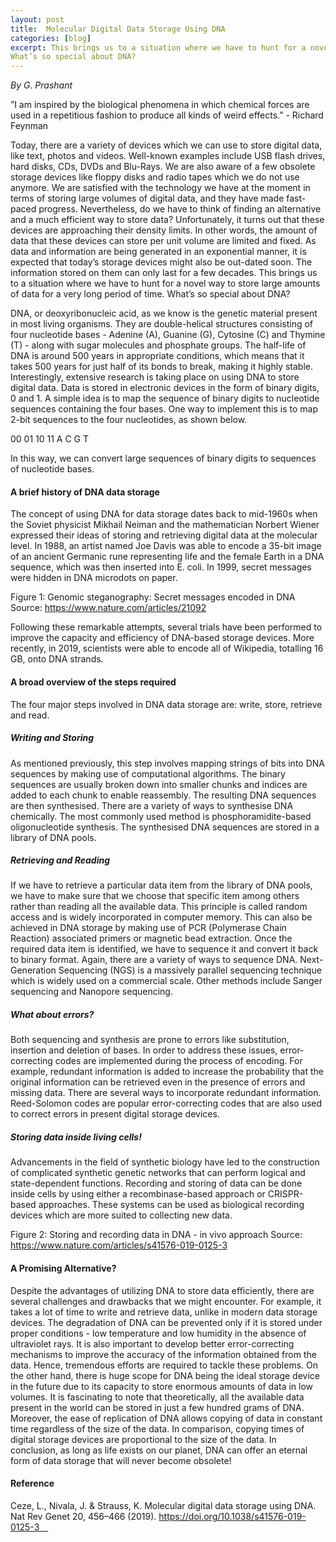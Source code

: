 ```yaml
---
layout: post
title:  Molecular Digital Data Storage Using DNA
categories: [blog]
excerpt: This brings us to a situation where we have to hunt for a novel way to store large amounts of data for a very long period of time. 
What’s so special about DNA? 
---
```

<i> By G. Prashant </i>

”I am inspired by the biological phenomena in which chemical forces are used in a repetitious fashion to produce all kinds of weird effects.” - Richard Feynman

Today, there are a variety of devices which we can use to store digital data, like text, photos and videos. Well-known examples include USB flash drives, hard disks, CDs, DVDs and Blu-Rays. We are also aware of a few obsolete storage devices like floppy disks and radio tapes which we do not use anymore. We are satisfied with the technology we have at the moment in terms of storing large volumes of digital data, and they have made fast-paced progress. Nevertheless, do we have to think of finding an alternative and a much efficient way to store data? Unfortunately, it turns out that these devices are approaching their density limits. In other words, the amount of data that these devices can store per unit volume are limited and fixed. As data and information are being generated in an exponential manner, it is expected that today’s storage devices might also be out-dated soon. The information stored on them can only last for a few decades. This brings us to a situation where we have to hunt for a novel way to store large amounts of data for a very long period of time. 
What’s so special about DNA? 

DNA, or deoxyribonucleic acid, as we know is the genetic material present in most living organisms. They are double-helical structures consisting of four nucleotide bases - Adenine (A), Guanine (G), Cytosine (C) and Thymine (T) - along with sugar molecules and phosphate groups. The half-life of DNA is around 500 years in appropriate conditions, which means that it takes 500 years for just half of its bonds to break, making it highly stable. Interestingly, extensive research is taking place on using DNA to store digital data. Data is stored in electronic devices in the form of binary digits, 0 and 1. A simple idea is to map the sequence of binary digits to nucleotide sequences containing the four bases. One way to implement this is to map 2-bit sequences to the four nucleotides, as shown below. 

00	01	10	11
A	C	G	T

In this way, we can convert large sequences of binary digits to sequences of nucleotide bases. 

#### A brief history of DNA data storage 
The concept of using DNA for data storage dates back to mid-1960s when the Soviet physicist Mikhail Neiman and the mathematician Norbert Wiener expressed their ideas of storing and retrieving digital data at the molecular level. In 1988, an artist named Joe Davis was able to encode a 35-bit image of an ancient Germanic rune representing life and the female Earth in a DNA sequence, which was then inserted into E. coli. In 1999, secret messages were hidden in DNA microdots on paper. 
 
Figure 1: Genomic steganography: Secret messages encoded in DNA Source: https://www.nature.com/articles/21092

Following these remarkable attempts, several trials have been performed to improve the capacity and efficiency of DNA-based storage devices. More recently, in 2019, scientists were able to encode all of Wikipedia, totalling 16 GB, onto DNA strands. 

#### A broad overview of the steps required 

The four major steps involved in DNA data storage are: write, store, retrieve and read.

##### Writing and Storing 

As mentioned previously, this step involves mapping strings of bits into DNA sequences by making use of computational algorithms. The binary sequences are usually broken down into smaller chunks and indices are added to each chunk to enable reassembly. The resulting DNA sequences are then synthesised. There are a variety of ways to synthesise DNA chemically. The most commonly used method is phosphoramidite-based oligonucleotide synthesis. The synthesised DNA sequences are stored in a library of DNA pools. 

##### Retrieving and Reading 

If we have to retrieve a particular data item from the library of DNA pools, we have to make sure that we choose that specific item among others rather than reading all the available data. This principle is called random access and is widely incorporated in computer memory. This can also be achieved in DNA storage by making use of PCR (Polymerase Chain Reaction) associated primers or magnetic bead extraction. Once the required data item is identified, we have to sequence it and convert it back to binary format. Again, there are a variety of ways to sequence DNA. Next-Generation Sequencing (NGS) is a massively parallel sequencing technique which is widely used on a commercial scale. Other methods include Sanger sequencing and Nanopore sequencing. 

##### What about errors? 
Both sequencing and synthesis are prone to errors like substitution, insertion and deletion of bases. In order to address these issues, error-correcting codes are implemented during the process of encoding. For example, redundant information is added to increase the probability that the original information can be retrieved even in the presence of errors and missing data. There are several ways to incorporate redundant information. Reed-Solomon codes are popular error-correcting codes that are also used to correct errors in present digital storage devices. 

##### Storing data inside living cells! 
Advancements in the field of synthetic biology have led to the construction of complicated synthetic genetic networks that can perform logical and state-dependent functions. Recording and storing of data can be done inside cells by using either a recombinase-based approach or CRISPR-based approaches. These systems can be used as biological recording devices which are more suited to collecting new data. 
 
Figure 2: Storing and recording data in DNA - in vivo approach Source: https://www.nature.com/articles/s41576-019-0125-3

#### A Promising Alternative? 

Despite the advantages of utilizing DNA to store data efficiently, there are several challenges and drawbacks that we might encounter. For example, it takes a lot of time to write and retrieve data, unlike in modern data storage devices. The degradation of DNA can be prevented only if it is stored under proper conditions - low temperature and low humidity in the absence of ultraviolet rays. It is also important to develop better error-correcting mechanisms to improve the accuracy of the information obtained from the data. Hence, tremendous efforts are required to tackle these problems. 
On the other hand, there is huge scope for DNA being the ideal storage device in the future due to its capacity to store enormous amounts of data in low volumes. It is fascinating to note that theoretically, all the available data present in the world can be stored in just a few hundred grams of DNA. Moreover, the ease of replication of DNA allows copying of data in constant time regardless of the size of the data. In comparison, copying times of digital storage devices are proportional to the size of the data. 
In conclusion, as long as life exists on our planet, DNA can offer an eternal form of data storage that will never become obsolete!

#### Reference
Ceze, L., Nivala, J. & Strauss, K. Molecular digital data storage using DNA. Nat Rev Genet 20, 456–466 (2019). https://doi.org/10.1038/s41576-019-0125-3 
